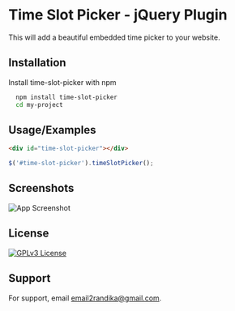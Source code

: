 
# Time Slot Picker - jQuery Plugin

This will add a beautiful embedded time picker to your website. 


## Installation 

Install time-slot-picker with npm

```bash 
  npm install time-slot-picker
  cd my-project
```
    
## Usage/Examples

```html
<div id="time-slot-picker"></div>
```
```javascript
$('#time-slot-picker').timeSlotPicker();
```
  
## Screenshots

![App Screenshot](https://via.placeholder.com/468x300?text=App+Screenshot+Here)

  
## License

[![GPLv3 License](https://img.shields.io/badge/License-GPL%20v3-yellow.svg)](https://opensource.org/licenses/)

  
## Support

For support, email email2randika@gmail.com.

  